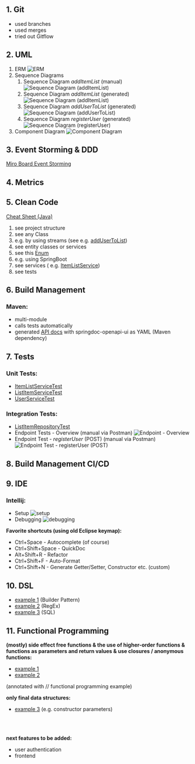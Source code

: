 ## 1. Git

- used branches
- used merges
- tried out Gitflow

## 2. UML

1. ERM
   ![ERM](resources/ERM_CoopList.png)
2. Sequence Diagrams
    1. Sequence Diagram *addItemList* (manual)
       ![Sequence Diagram (addItemList)](resources/SequenceDiagram_addItemList.png)
    2. Sequence Diagram *addItemList* (generated)
       ![Sequence Diagram (addItemList)](resources/ItemListController_addList.png)
    3. Sequence Diagram *addUserToList* (generated)
       ![Sequence Diagram (addUserToList)](resources/ItemListController_addUser.png)
    4. Sequence Diagram *registerUser* (generated)
       ![Sequence Diagram (registerUser)](resources/UserController_registerUser.png)
3. Component Diagram
   ![Component Diagram](resources/DeploymentDiagram_CoopList.png)

## 3. Event Storming & DDD

[Miro Board Event Storming](https://miro.com/app/board/uXjVONKivlY=/?invite_link_id=840858893108)

## 4. Metrics

## 5. Clean Code

[Cheat Sheet (Java)](resources/CleanCodeCheatSheet_JavaSpringBoot.pdf)

1. see project structure
2. see any Class
3. e.g. by using streams (see
   e.g. [addUserToList](coop-list-backend/src/main/java/de/nick2202/cooplist/backend/service/ItemListService.java))
4. see entity classes or services
5. see
   this [Enum](coop-list-backend/src/main/java/de/nick2202/cooplist/backend/exceptions/ResourceNotFoundException.java)
6. e.g. using SpringBoot
7. see services (
   e.g. [ItemListService](coop-list-backend/src/main/java/de/nick2202/cooplist/backend/service/ItemListService.java))
8. see tests


## 6. Build Management

### Maven:

- multi-module
- calls tests automatically
- generated [API docs](coop-list-backend/src/main/resources/api-docs.yaml) with springdoc-openapi-ui as YAML (Maven
  dependency)


## 7. Tests

### Unit Tests:

- [ItemListServiceTest](coop-list-backend/src/test/java/de/nick2202/cooplist/backend/service/ItemListServiceTest.java)
- [ListItemServiceTest](coop-list-backend/src/test/java/de/nick2202/cooplist/backend/service/ListItemServiceTest.java)
- [UserServiceTest](coop-list-backend/src/test/java/de/nick2202/cooplist/backend/service/UserServiceTest.java)

### Integration Tests:

- [ListItemRepositoryTest](coop-list-backend/src/test/java/de/nick2202/cooplist/backend/repository/ListItemRepositoryTest.java)
- Endpoint Tests - Overview (manual via Postman)
  ![Endpoint - Overview](resources/PostmanIntegrationTests-Overview.png)
- Endpoint Test - *registerUser* (POST) (manual via Postman)
  ![Endpoint Test - registerUser (POST)](resources/PostmanIntegrationTest-RegisterUser.png)

## 8. Build Management CI/CD

## 9. IDE

### Intellij:

- Setup
  ![setup](resources/Intellij.png)
- Debugging
  ![debugging](resources/debugging.png)

**Favorite shortcuts (using old Eclipse keymap):**

- Ctrl+Space - Autocomplete (of course)
- Ctrl+Shift+Space - QuickDoc
- Alt+Shift+R - Refactor
- Ctrl+Shift+F - Auto-Format
- Ctrl+Shift+N - Generate Getter/Setter, Constructor etc. (custom)

## 10. DSL

- [example 1](coop-list-backend/src/main/java/de/nick2202/cooplist/backend/converter/UserDtoConverter.java) (Builder
  Pattern)
- [example 2](coop-list-backend/src/main/java/de/nick2202/cooplist/backend/service/ListItemService.java) (RegEx)
- [example 3](coop-list-backend/src/main/java/de/nick2202/cooplist/backend/repository/ListItemRepository.java) (SQL)

## 11. Functional Programming

**(mostly) side effect free functions & the use of higher-order functions & functions as parameters and return values &
use closures / anonymous functions:**

- [example 1](coop-list-backend/src/main/java/de/nick2202/cooplist/backend/service/ItemListService.java)
- [example 2](coop-list-backend/src/main/java/de/nick2202/cooplist/backend/service/ListItemService.java)

(annotated with // functional programming example)

**only final data structures:**

- [example 3](coop-list-backend/src/main/java/de/nick2202/cooplist/backend/service/ItemListService.java) (e.g.
  constructor parameters)

<br>
<br>

**next features to be added:**

- user authentication
- frontend